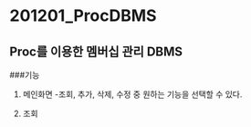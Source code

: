 # 201201_ProcDBMS
## Proc를 이용한 멤버십 관리 DBMS
###기능
1. 메인화면
-조회, 추가, 삭제, 수정 중 원하는 기능을 선택할 수 있다.

2. 조회
